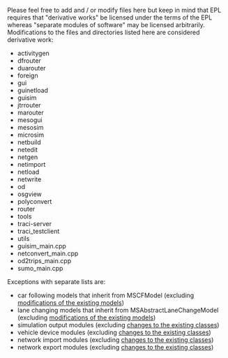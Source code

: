 Please feel free to add and / or modify files here but keep in mind that
EPL requires that "derivative works" be licensed under the terms of the EPL
whereas "separate modules of software" may be licensed arbitrarily.
Modifications to the files and directories listed here are considered derivative work:

- activitygen
- dfrouter
- duarouter
- foreign
- gui
- guinetload
- guisim
- jtrrouter
- marouter
- mesogui
- mesosim
- microsim
- netbuild
- netedit
- netgen
- netimport
- netload
- netwrite
- od
- osgview
- polyconvert
- router
- tools
- traci-server
- traci_testclient
- utils
- guisim_main.cpp
- netconvert_main.cpp
- od2trips_main.cpp
- sumo_main.cpp

Exceptions with separate lists are:
- car following models that inherit from MSCFModel (excluding [modifications of the existing models](microsim/cfmodels/README_Contributing.md))
- lane changing models that inherit from MSAbstractLaneChangeModel (excluding [modifications of the existing models](microsim/lcmodels/README_Contributing.md))
- simulation output modules (excluding [changes to the existing classes](microsim/output/README_Contributing.md))
- vehicle device modules (excluding [changes to the existing classes](microsim/devices/README_Contributing.md))
- network import modules (excluding [changes to the existing classes](netimport/README_Contributing.md))
- network export modules (excluding [changes to the existing classes](netwrite/README_Contributing.md))
